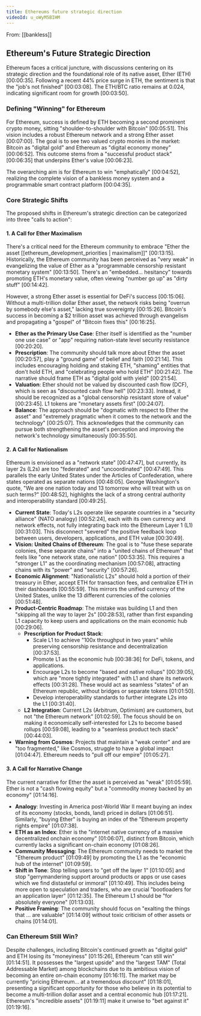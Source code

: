 ```yaml
---
title: Ethereums future strategic direction
videoId: u_oWyM5BIHM
---
```


From: [[bankless]] <br/> 
## Ethereum's Future Strategic Direction

Ethereum faces a critical juncture, with discussions centering on its strategic direction and the foundational role of its native asset, Ether (ETH) <a class="yt-timestamp" data-t="00:00:35">[00:00:35]</a>. Following a recent 44% price surge in ETH, the sentiment is that the "job's not finished" <a class="yt-timestamp" data-t="00:03:08">[00:03:08]</a>. The ETH/BTC ratio remains at 0.024, indicating significant room for growth <a class="yt-timestamp" data-t="00:03:50">[00:03:50]</a>.

### Defining "Winning" for Ethereum

For Ethereum, success is defined by ETH becoming a second prominent crypto money, sitting "shoulder-to-shoulder with Bitcoin" <a class="yt-timestamp" data-t="00:05:51">[00:05:51]</a>. This vision includes a robust Ethereum network and a strong Ether asset <a class="yt-timestamp" data-t="00:07:00">[00:07:00]</a>. The goal is to see two valued crypto monies in the market: Bitcoin as "digital gold" and Ethereum as "digital economy money" <a class="yt-timestamp" data-t="00:06:52">[00:06:52]</a>. This outcome stems from a "successful product stack" <a class="yt-timestamp" data-t="00:06:35">[00:06:35]</a> that underpins Ether's value <a class="yt-timestamp" data-t="00:06:23">[00:06:23]</a>.

The overarching aim is for Ethereum to win "emphatically" <a class="yt-timestamp" data-t="00:04:52">[00:04:52]</a>, realizing the complete vision of a bankless money system and a programmable smart contract platform <a class="yt-timestamp" data-t="00:04:35">[00:04:35]</a>.

### Core Strategic Shifts

The proposed shifts in Ethereum's strategic direction can be categorized into three "calls to action":

#### 1. A Call for Ether Maximalism

There's a critical need for the Ethereum community to embrace "Ether the asset [[ethereum_development_priorities | maximalism]]" <a class="yt-timestamp" data-t="00:13:15">[00:13:15]</a>.
Historically, the Ethereum community has been perceived as "very weak" in evangelizing the value of Ether as a "programmable censorship resistant monetary system" <a class="yt-timestamp" data-t="00:13:50">[00:13:50]</a>. There's an "embedded... hesitancy" towards promoting ETH's monetary value, often viewing "number go up" as "dirty stuff" <a class="yt-timestamp" data-t="00:14:42">[00:14:42]</a>.

However, a strong Ether asset is essential for DeFi's success <a class="yt-timestamp" data-t="00:15:06">[00:15:06]</a>. Without a multi-trillion dollar Ether asset, the network risks being "overrun by somebody else's asset," lacking true sovereignty <a class="yt-timestamp" data-t="00:15:26">[00:15:26]</a>. Bitcoin's success in becoming a $2 trillion asset was achieved through evangelism and propagating a "gospel" of "Bitcoin fixes this" <a class="yt-timestamp" data-t="00:16:25">[00:16:25]</a>.

*   **Ether as the Primary Use Case**: Ether itself is identified as the "number one use case" or "app" requiring nation-state level security resistance <a class="yt-timestamp" data-t="00:20:20">[00:20:20]</a>.
*   **Prescription**: The community should talk more about Ether the asset <a class="yt-timestamp" data-t="00:20:57">[00:20:57]</a>, play a "ground game" of belief and faith <a class="yt-timestamp" data-t="00:21:14">[00:21:14]</a>. This includes encouraging holding and staking ETH, "shaming" entities that don't hold ETH, and "celebrating people who hold ETH" <a class="yt-timestamp" data-t="00:21:42">[00:21:42]</a>. The narrative should frame ETH as "digital gold with yield" <a class="yt-timestamp" data-t="00:21:54">[00:21:54]</a>.
*   **Valuation**: Ether should not be valued by discounted cash flow (DCF), which is seen as "discounted cash flow hell" <a class="yt-timestamp" data-t="00:23:33">[00:23:33]</a>. Instead, it should be recognized as a "global censorship resistant store of value" <a class="yt-timestamp" data-t="00:23:45">[00:23:45]</a>. L1 tokens are "monetary assets first" <a class="yt-timestamp" data-t="00:24:07">[00:24:07]</a>.
*   **Balance**: The approach should be "dogmatic with respect to Ether the asset" and "extremely pragmatic when it comes to the network and the technology" <a class="yt-timestamp" data-t="00:25:07">[00:25:07]</a>. This acknowledges that the community can pursue both strengthening the asset's perception and improving the network's technology simultaneously <a class="yt-timestamp" data-t="00:35:50">[00:35:50]</a>.

#### 2. A Call for Nationalism

Ethereum is envisioned as a "network state" <a class="yt-timestamp" data-t="00:47:47">[00:47:47]</a>, but currently, its layer 2s (L2s) are too "federated" and "uncoordinated" <a class="yt-timestamp" data-t="00:47:49">[00:47:49]</a>. This parallels the early United States under the Articles of Confederation, where states operated as separate nations <a class="yt-timestamp" data-t="00:48:05">[00:48:05]</a>. George Washington's quote, "We are one nation today and 13 tomorrow who will treat with us on such terms?" <a class="yt-timestamp" data-t="00:48:52">[00:48:52]</a>, highlights the lack of a strong central authority and interoperability standard <a class="yt-timestamp" data-t="00:49:25">[00:49:25]</a>.

*   **Current State**: Today's L2s operate like separate countries in a "security alliance" (NATO analogy) <a class="yt-timestamp" data-t="00:52:24">[00:52:24]</a>, each with its own currency and network effects, not fully integrating back into the Ethereum Layer 1 (L1) <a class="yt-timestamp" data-t="00:31:03">[00:31:03]</a>. This disconnect "severed" the positive feedback loop between users, developers, applications, and ETH value <a class="yt-timestamp" data-t="00:30:49">[00:30:49]</a>.
*   **Vision: United Chains of Ethereum**: The goal is to "fuse these separate colonies, these separate chains" into a "united chains of Ethereum" that feels like "one network state, one nation" <a class="yt-timestamp" data-t="00:53:35">[00:53:35]</a>. This requires a "stronger L1" as the coordinating mechanism <a class="yt-timestamp" data-t="00:57:08">[00:57:08]</a>, attracting chains with its "power" and "security" <a class="yt-timestamp" data-t="00:57:26">[00:57:26]</a>.
*   **Economic Alignment**: "Nationalistic L2s" should hold a portion of their treasury in Ether, accept ETH for transaction fees, and centralize ETH in their dashboards <a class="yt-timestamp" data-t="00:55:59">[00:55:59]</a>. This mirrors the unified currency of the United States, unlike the 13 different currencies of the colonies <a class="yt-timestamp" data-t="00:51:48">[00:51:48]</a>.
*   **Product-Centric Roadmap**: The mistake was building L1 and then "skipping all the way to layer 2s" <a class="yt-timestamp" data-t="00:28:53">[00:28:53]</a>, rather than first expanding L1 capacity to keep users and applications on the main economic hub <a class="yt-timestamp" data-t="00:29:06">[00:29:06]</a>.
    *   **Prescription for Product Stack**:
        *   Scale L1 to achieve "100x throughput in two years" while preserving censorship resistance and decentralization <a class="yt-timestamp" data-t="00:37:53">[00:37:53]</a>.
        *   Promote L1 as the economic hub <a class="yt-timestamp" data-t="00:38:33">[00:38:36]</a> for DeFi, tokens, and applications.
        *   Encourage L2s to become "based and native rollups" <a class="yt-timestamp" data-t="00:39:05">[00:39:05]</a>, which are "more tightly integrated" with L1 and share its network effects <a class="yt-timestamp" data-t="00:31:28">[00:31:28]</a>. These would act as seamless "states" of an Ethereum republic, without bridges or separate tokens <a class="yt-timestamp" data-t="01:01:50">[01:01:50]</a>.
        *   Develop interoperability standards to further integrate L2s into the L1 <a class="yt-timestamp" data-t="00:31:40">[00:31:40]</a>.
    *   **L2 Integration**: Current L2s (Arbitrum, Optimism) are customers, but not "the Ethereum network" <a class="yt-timestamp" data-t="01:02:59">[01:02:59]</a>. The focus should be on making it economically self-interested for L2s to become based rollups <a class="yt-timestamp" data-t="00:59:08">[00:59:08]</a>, leading to a "seamless product tech stack" <a class="yt-timestamp" data-t="00:44:03">[00:44:03]</a>.
*   **Warning from Cosmos**: Projects that maintain a "weak center" and are "too fragmented," like Cosmos, struggle to have a global impact <a class="yt-timestamp" data-t="01:04:47">[01:04:47]</a>. Ethereum needs to "pull off our empire" <a class="yt-timestamp" data-t="01:05:27">[01:05:27]</a>.

#### 3. A Call for Narrative Change

The current narrative for Ether the asset is perceived as "weak" <a class="yt-timestamp" data-t="01:05:59">[01:05:59]</a>. Ether is not a "cash flowing equity" but a "commodity money backed by an economy" <a class="yt-timestamp" data-t="01:14:16">[01:14:16]</a>.

*   **Analogy**: Investing in America post-World War II meant buying an index of its economy (stocks, bonds, land) priced in dollars <a class="yt-timestamp" data-t="01:06:51">[01:06:51]</a>. Similarly, "buying Ether" is buying an index of the "Ethereum property rights empire" <a class="yt-timestamp" data-t="01:07:38">[01:07:38]</a>.
*   **ETH as an Index**: Ether is the "internet native currency of a massive decentralized onchain economy" <a class="yt-timestamp" data-t="01:06:07">[01:06:07]</a>, distinct from Bitcoin, which currently lacks a significant on-chain economy <a class="yt-timestamp" data-t="01:08:26">[01:08:26]</a>.
*   **Community Messaging**: The Ethereum community needs to market the "Ethereum product" <a class="yt-timestamp" data-t="01:09:49">[01:09:49]</a> by promoting the L1 as the "economic hub of the internet" <a class="yt-timestamp" data-t="01:09:59">[01:09:59]</a>.
*   **Shift in Tone**: Stop telling users to "get off the layer 1" <a class="yt-timestamp" data-t="01:10:05">[01:10:05]</a> and stop "gerrymandering support around products or apps or use cases which we find distasteful or immoral" <a class="yt-timestamp" data-t="01:10:49">[01:10:49]</a>. This includes being more open to speculation and traders, who are crucial "bootloaders for an application layer" <a class="yt-timestamp" data-t="01:12:35">[01:12:35]</a>. The Ethereum L1 should be "for absolutely everyone" <a class="yt-timestamp" data-t="01:13:03">[01:13:03]</a>.
*   **Positive Framing**: The community should focus on "exalting the things that ... are valuable" <a class="yt-timestamp" data-t="01:14:09">[01:14:09]</a> without toxic criticism of other assets or chains <a class="yt-timestamp" data-t="01:14:01">[01:14:01]</a>.

### Can Ethereum Still Win?

Despite challenges, including Bitcoin's continued growth as "digital gold" and ETH losing its "moneyiness" <a class="yt-timestamp" data-t="01:15:26">[01:15:26]</a>, Ethereum "can still win" <a class="yt-timestamp" data-t="01:14:51">[01:14:51]</a>. It possesses the "largest upside" and the "largest TAM" (Total Addressable Market) among blockchains due to its ambitious vision of becoming an entire on-chain economy <a class="yt-timestamp" data-t="01:16:11">[01:16:11]</a>. The market may be currently "pricing Ethereum... at a tremendous discount" <a class="yt-timestamp" data-t="01:18:01">[01:18:01]</a>, presenting a significant opportunity for those who believe in its potential to become a multi-trillion dollar asset and a central economic hub <a class="yt-timestamp" data-t="01:17:21">[01:17:21]</a>. Ethereum's "incredible assets" <a class="yt-timestamp" data-t="01:19:11">[01:19:11]</a> make it unwise to "bet against it" <a class="yt-timestamp" data-t="01:19:16">[01:19:16]</a>.